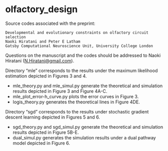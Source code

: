 # olfactory_design
Source codes associated with the preprint: 
```
Developmental and evolutionary constraints on olfactory circuit selection
Naoki Hiratani and Peter E Latham
Gatsby Computational Neuroscience Unit, University College London
```

Questions on the manuscript and the codes should be addressed to Naoki Hiratani (N.Hiratani@gmail.com).

Directory “mle” corresponds to the results under the maximum likelihood estimation depicted in Figures 3 and 4. 
* mle_theory.py and mle_simul.py generate the theoretical and simulation results depicted in Figure 3 and Figure 4A-C.
* mle_plot_error-h_curve.py plots the error curves in Figure 3. 
* logis_theory.py generates the theoretical lines in Figure 4DE.

Directory “sgd” corresponds to the results under stochastic gradient descent learning depicted in Figures 5 and 6.
* sgd_theory.py and sgd_simul.py generate the theoretical and simulation results depicted in Figure 5B-E.
* dual_simul.py generates the simulation results under a dual pathway model depicted in Figure 6.
